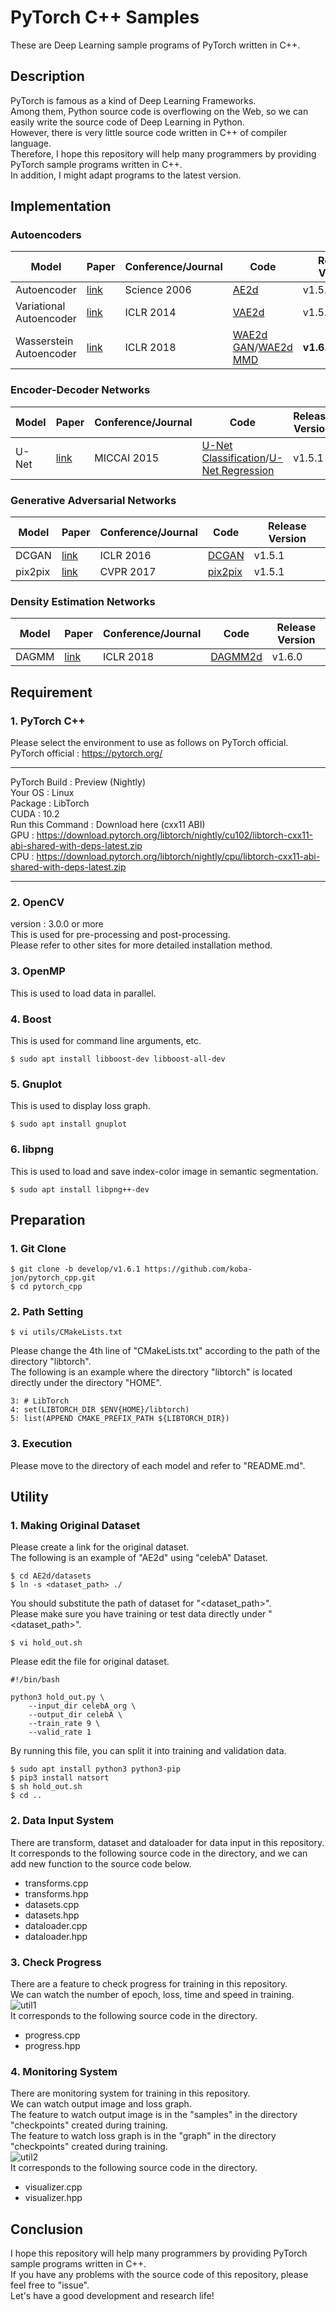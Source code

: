 # PyTorch C++ Samples
These are Deep Learning sample programs of PyTorch written in C++.

## Description
PyTorch is famous as a kind of Deep Learning Frameworks.<br>
Among them, Python source code is overflowing on the Web, so we can easily write the source code of Deep Learning in Python.<br>
However, there is very little source code written in C++ of compiler language.<br>
Therefore, I hope this repository will help many programmers by providing PyTorch sample programs written in C++.<br>
In addition, I might adapt programs to the latest version. <br>

## Implementation

### Autoencoders

|Model|Paper|Conference/Journal|Code|Release Version|
|---|---|---|---|---|
|Autoencoder|[link](https://science.sciencemag.org/content/313/5786/504.abstract)|Science 2006|[AE2d](AE2d)|v1.5.0|
|Variational Autoencoder|[link](https://arxiv.org/abs/1312.6114)|ICLR 2014|[VAE2d](VAE2d)|v1.5.1|
|Wasserstein Autoencoder|[link](https://openreview.net/forum?id=HkL7n1-0b)|ICLR 2018|[WAE2d GAN](WAE2d/GAN)/[WAE2d MMD](WAE2d/MMD)|**v1.6.1(Latest)**|

### Encoder-Decoder Networks

|Model|Paper|Conference/Journal|Code|Release Version|
|---|---|---|---|---|
|U-Net|[link](https://arxiv.org/abs/1505.04597)|MICCAI 2015|[U-Net Classification](U-Net/Classification)/[U-Net Regression](U-Net/Regression)|v1.5.1|

### Generative Adversarial Networks

|Model|Paper|Conference/Journal|Code|Release Version|
|---|---|---|---|---|
|DCGAN|[link](https://arxiv.org/abs/1511.06434)|ICLR 2016|[DCGAN](DCGAN)|v1.5.1|
|pix2pix|[link](https://openaccess.thecvf.com/content_cvpr_2017/html/Isola_Image-To-Image_Translation_With_CVPR_2017_paper.html)|CVPR 2017|[pix2pix](pix2pix)|v1.5.1|

### Density Estimation Networks

|Model|Paper|Conference/Journal|Code|Release Version|
|---|---|---|---|---|
|DAGMM|[link](https://openreview.net/forum?id=BJJLHbb0-)|ICLR 2018|[DAGMM2d](DAGMM2d)|v1.6.0|

## Requirement

### 1. PyTorch C++
Please select the environment to use as follows on PyTorch official. <br>
PyTorch official : https://pytorch.org/ <br>
***
PyTorch Build : Preview (Nightly) <br>
Your OS : Linux <br>
Package : LibTorch <br>
CUDA : 10.2 <br>
Run this Command : Download here (cxx11 ABI) <br>
GPU : https://download.pytorch.org/libtorch/nightly/cu102/libtorch-cxx11-abi-shared-with-deps-latest.zip <br>
CPU : https://download.pytorch.org/libtorch/nightly/cpu/libtorch-cxx11-abi-shared-with-deps-latest.zip <br>
***

### 2. OpenCV
version : 3.0.0 or more <br>
This is used for pre-processing and post-processing. <br>
Please refer to other sites for more detailed installation method.

### 3. OpenMP
This is used to load data in parallel. 

### 4. Boost
This is used for command line arguments, etc. <br>
~~~
$ sudo apt install libboost-dev libboost-all-dev
~~~

### 5. Gnuplot
This is used to display loss graph. <br>
~~~
$ sudo apt install gnuplot
~~~

### 6. libpng
This is used to load and save index-color image in semantic segmentation. <br>
~~~
$ sudo apt install libpng++-dev
~~~

## Preparation

### 1. Git Clone
~~~
$ git clone -b develop/v1.6.1 https://github.com/koba-jon/pytorch_cpp.git
$ cd pytorch_cpp
~~~

### 2. Path Setting
~~~
$ vi utils/CMakeLists.txt
~~~
Please change the 4th line of "CMakeLists.txt" according to the path of the directory "libtorch". <br>
The following is an example where the directory "libtorch" is located directly under the directory "HOME".
~~~
3: # LibTorch
4: set(LIBTORCH_DIR $ENV{HOME}/libtorch)
5: list(APPEND CMAKE_PREFIX_PATH ${LIBTORCH_DIR})
~~~

### 3. Execution
Please move to the directory of each model and refer to "README.md".

## Utility

### 1. Making Original Dataset
Please create a link for the original dataset.<br>
The following is an example of "AE2d" using "celebA" Dataset.
~~~
$ cd AE2d/datasets
$ ln -s <dataset_path> ./
~~~
You should substitute the path of dataset for "<dataset_path>".<br>
Please make sure you have training or test data directly under "<dataset_path>".
~~~
$ vi hold_out.sh
~~~
Please edit the file for original dataset.
~~~
#!/bin/bash

python3 hold_out.py \
    --input_dir celebA_org \
    --output_dir celebA \
    --train_rate 9 \
    --valid_rate 1
~~~
By running this file, you can split it into training and validation data.
~~~
$ sudo apt install python3 python3-pip
$ pip3 install natsort
$ sh hold_out.sh
$ cd ..
~~~

### 2. Data Input System
There are transform, dataset and dataloader for data input in this repository.<br>
It corresponds to the following source code in the directory, and we can add new function to the source code below.
- transforms.cpp
- transforms.hpp
- datasets.cpp
- datasets.hpp
- dataloader.cpp
- dataloader.hpp

### 3. Check Progress
There are a feature to check progress for training in this repository.<br>
We can watch the number of epoch, loss, time and speed in training.<br>
![util1](https://user-images.githubusercontent.com/56967584/88464264-3f720300-cef4-11ea-85fd-360cb3a424d1.png)<br>
It corresponds to the following source code in the directory.
- progress.cpp
- progress.hpp

### 4. Monitoring System
There are monitoring system for training in this repository.<br>
We can watch output image and loss graph.<br>
The feature to watch output image is in the "samples" in the directory "checkpoints" created during training.<br>
The feature to watch loss graph is in the "graph" in the directory "checkpoints" created during training.<br>
![util2](https://user-images.githubusercontent.com/56967584/88464268-40a33000-cef4-11ea-8a3c-da42d4c803b6.png)<br>
It corresponds to the following source code in the directory.
- visualizer.cpp
- visualizer.hpp

## Conclusion
I hope this repository will help many programmers by providing PyTorch sample programs written in C++.<br>
If you have any problems with the source code of this repository, please feel free to "issue".<br>
Let's have a good development and research life!
